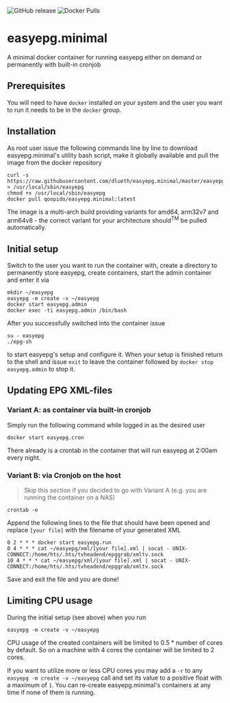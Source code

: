 ![GitHub release](https://img.shields.io/github/release/dlueth/easyepg.minimal.svg)
![Docker Pulls](https://img.shields.io/docker/pulls/qoopido/easyepg.minimal.svg)

# easyepg.minimal
A minimal docker container for running easyepg either on demand or permanently with built-in cronjob

## Prerequisites
You will need to have `docker` installed on your system and the user you want to run it needs to be in the `docker` group.

## Installation
As root user issue the following commands line by line to download easyepg.minimal's utility bash script, make it globally available and pull the image from the docker repository
```
curl -s https://raw.githubusercontent.com/dlueth/easyepg.minimal/master/easyepg > /usr/local/sbin/easyepg
chmod +x /usr/local/sbin/easyepg
docker pull qoopido/easyepg.minimal:latest
```

The image is a multi-arch build providing variants for amd64, arm32v7 and arm64v8 - the correct variant for your architecture should<sup>TM</sup> be pulled automatically.

## Initial setup
Switch to the user you want to run the container with, create a directory to permanently store easyepg, create containers, start the admin container and enter it via
```
mkdir ~/easyepg
easyepg -m create -v ~/easyepg
docker start easyepg.admin
docker exec -ti easyepg.admin /bin/bash
```

After you successfully switched into the container issue
```
su - easyepg
./epg-sh
```

to start easyepg's setup and configure it. When your setup is finished return to the shell and issue `exit` to leave the container followed by `docker stop easyepg.admin` to stop it. 

## Updating EPG XML-files

### Variant A: as container via built-in cronjob
Simply run the following command while logged in as the desired user

```
docker start easyepg.cron
```

There already is a crontab in the container that will run easyepg at 2:00am every night.

### Variant B: via Cronjob on the host
> Skip this section if you decided to go with Variant A (e.g. you are running the container on a NAS)

```
crontab -e
```

Append the following lines to the file that should have been opened and replace `[your file]` with the filename of your generated XML

```
0 2 * * * docker start easyepg.run
0 4 * * * cat ~/easyepg/xml/[your file].xml | socat - UNIX-CONNECT:/home/hts/.hts/tvheadend/epggrab/xmltv.sock
10 4 * * * cat ~/easyepg/xml/[your file].xml | socat - UNIX-CONNECT:/home/hts/.hts/tvheadend/epggrab/xmltv.sock 
```

Save and exit the file and you are done!

## Limiting CPU usage
During the initial setup (see above) when you run

```
easyepg -m create -v ~/easyepg 
```

CPU usage of the created containers will be limited to 0.5 * number of cores by default. So on a machine with 4 cores the container will be limited to 2 cores.

If you want to utilize more or less CPU cores you may add a `-r` to any `easyepg -m create -v ~/easyepg` call and set its value to a positive float with a maximum of `1`. You can re-create easyepg.minimal's containers at any time if none of them is running.
